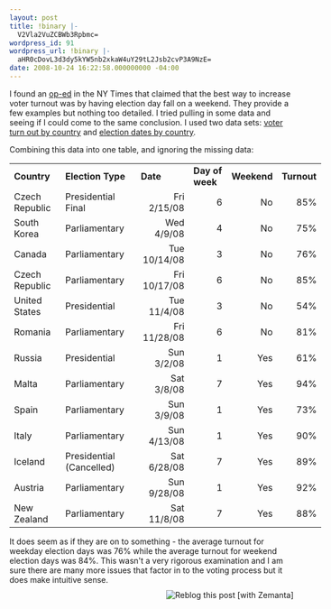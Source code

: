 ```yaml
---
layout: post
title: !binary |-
  V2Vla2VuZCBWb3Rpbmc=
wordpress_id: 91
wordpress_url: !binary |-
  aHR0cDovL3d3dy5kYW5nb2xkaW4uY29tL2Jsb2cvP3A9NzE=
date: 2008-10-24 16:22:58.000000000 -04:00
---
```

I found an <a href="http://www.nytimes.com/2008/10/24/opinion/24ornstein.html?ref=opinion">op-ed</a> in the NY Times that claimed that the best way to increase voter turnout was by having election day fall on a weekend. They provide a few examples but nothing too detailed. I tried pulling in some data and seeing if I could come to the same conclusion. I used two data sets: <a href="http://en.wikipedia.org/wiki/Voter_turnout ">voter turn out by country</a> and <a href="http://www.electionguide.org/calendar.php ">election dates by country</a>.

Combining this data into one table, and ignoring the missing data:
<table style="border-collapse: collapse; width: 415pt;" border="0" cellspacing="0" cellpadding="0" width="552"><col style="width: 77pt;" width="102"></col> <col style="width: 117pt;" width="156"></col> <col style="width: 66pt;" width="88"></col> <col style="width: 59pt;" width="78"></col> <col style="width: 48pt;" span="2" width="64"></col>
<tbody>
<tr style="height: 12.75pt;" height="17">
<td class="xl24" style="height: 12.75pt; width: 77pt;" width="102" height="17"><strong>Country</strong></td>
<td class="xl24" style="width: 117pt;" width="156"><strong>Election Type</strong></td>
<td class="xl25" style="width: 66pt;" width="88"><strong>Date</strong></td>
<td class="xl24" style="width: 59pt;" width="78"><strong>Day of week</strong></td>
<td class="xl24" style="width: 48pt;" width="64"><strong>Weekend</strong></td>
<td class="xl24" style="width: 48pt;" width="64"><strong>Turnout</strong></td>
</tr>
<tr style="height: 12.75pt;" height="17">
<td style="height: 12.75pt;" height="17">Czech Republic</td>
<td>Presidential Final</td>
<td class="xl26" align="right">Fri 2/15/08</td>
<td align="right">6</td>
<td align="right">No</td>
<td class="xl27" align="right">85%</td>
</tr>
<tr style="height: 12.75pt;" height="17">
<td style="height: 12.75pt;" height="17">South Korea</td>
<td>Parliamentary<span> </span></td>
<td class="xl26" align="right">Wed 4/9/08</td>
<td align="right">4</td>
<td align="right">No</td>
<td class="xl27" align="right">75%</td>
</tr>
<tr style="height: 12.75pt;" height="17">
<td style="height: 12.75pt;" height="17">Canada</td>
<td>Parliamentary<span> </span></td>
<td class="xl26" align="right">Tue 10/14/08</td>
<td align="right">3</td>
<td align="right">No</td>
<td class="xl27" align="right">76%</td>
</tr>
<tr style="height: 12.75pt;" height="17">
<td style="height: 12.75pt;" height="17">Czech Republic</td>
<td>Parliamentary<span> </span></td>
<td class="xl26" align="right">Fri 10/17/08</td>
<td align="right">6</td>
<td align="right">No</td>
<td class="xl27" align="right">85%</td>
</tr>
<tr style="height: 12.75pt;" height="17">
<td style="height: 12.75pt;" height="17">United States</td>
<td>Presidential<span> </span></td>
<td class="xl26" align="right">Tue 11/4/08</td>
<td align="right">3</td>
<td align="right">No</td>
<td class="xl27" align="right">54%</td>
</tr>
<tr style="height: 12.75pt;" height="17">
<td style="height: 12.75pt;" height="17">Romania</td>
<td>Parliamentary<span> </span></td>
<td class="xl26" align="right">Fri 11/28/08</td>
<td align="right">6</td>
<td align="right">No</td>
<td class="xl27" align="right">81%</td>
</tr>
<tr style="height: 12.75pt;" height="17">
<td style="height: 12.75pt;" height="17">Russia</td>
<td>Presidential<span> </span></td>
<td class="xl26" align="right">Sun 3/2/08</td>
<td align="right">1</td>
<td align="right">Yes</td>
<td class="xl27" align="right">61%</td>
</tr>
<tr style="height: 12.75pt;" height="17">
<td style="height: 12.75pt;" height="17">Malta</td>
<td>Parliamentary<span> </span></td>
<td class="xl26" align="right">Sat 3/8/08</td>
<td align="right">7</td>
<td align="right">Yes</td>
<td class="xl27" align="right">94%</td>
</tr>
<tr style="height: 12.75pt;" height="17">
<td style="height: 12.75pt;" height="17">Spain</td>
<td>Parliamentary<span> </span></td>
<td class="xl26" align="right">Sun 3/9/08</td>
<td align="right">1</td>
<td align="right">Yes</td>
<td class="xl27" align="right">73%</td>
</tr>
<tr style="height: 12.75pt;" height="17">
<td style="height: 12.75pt;" height="17">Italy</td>
<td>Parliamentary<span> </span></td>
<td class="xl26" align="right">Sun 4/13/08</td>
<td align="right">1</td>
<td align="right">Yes</td>
<td class="xl27" align="right">90%</td>
</tr>
<tr style="height: 12.75pt;" height="17">
<td style="height: 12.75pt;" height="17">Iceland</td>
<td>Presidential (Cancelled)<span> </span></td>
<td class="xl26" align="right">Sat 6/28/08</td>
<td align="right">7</td>
<td align="right">Yes</td>
<td class="xl27" align="right">89%</td>
</tr>
<tr style="height: 12.75pt;" height="17">
<td style="height: 12.75pt;" height="17">Austria</td>
<td>Parliamentary<span> </span></td>
<td class="xl26" align="right">Sun 9/28/08</td>
<td align="right">1</td>
<td align="right">Yes</td>
<td class="xl27" align="right">92%</td>
</tr>
<tr style="height: 12.75pt;" height="17">
<td style="height: 12.75pt;" height="17">New Zealand</td>
<td>Parliamentary<span> </span></td>
<td class="xl26" align="right">Sat 11/8/08</td>
<td align="right">7</td>
<td align="right">Yes</td>
<td class="xl27" align="right">88%</td>
</tr>
</tbody></table>
It does seem as if they are on to something - the average turnout for weekday election days was 76% while the average turnout for weekend election days was 84%. This wasn't a very rigorous examination and I am sure there are many more issues that factor in to the voting process but it does make intuitive sense.
<div class="zemanta-pixie" style="margin-top: 10px; height: 15px;"><a class="zemanta-pixie-a" title="Zemified by Zemanta" href="http://reblog.zemanta.com/zemified/7424159e-d737-4013-ab34-f0ed3fd5720c/"><img class="zemanta-pixie-img" style="border: medium none; float: right;" src="http://img.zemanta.com/reblog_e.png?x-id=7424159e-d737-4013-ab34-f0ed3fd5720c" alt="Reblog this post [with Zemanta]" /></a></div>
